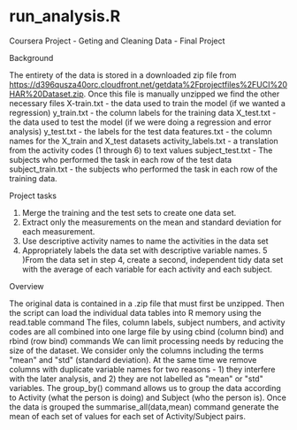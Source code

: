 # run_analysis.R
Coursera Project - Geting and Cleaning Data - Final Project

Background

  The entirety of the data is stored in a downloaded zip file from https://d396qusza40orc.cloudfront.net/getdata%2Fprojectfiles%2FUCI%20HAR%20Dataset.zip.
  Once this file is manually unzipped we find the other necessary files
    X-train.txt - the data used to train the model (if we wanted a regression)
    y_train.txt - the column labels for the training data
    X_test.txt - the data used to test the model (if we were doing a regression and error analysis)
    y_test.txt - the labels for the test data
    features.txt - the column names for the X_train and X_test datasets
    activity_labels.txt - a translation from the activity codes (1 through 6) to text values
    subject_test.txt - The subjects who performed the task in each row of the test data
    subject_train.txt - the subjects who performed the task in each row of the training data.
    
Project tasks

  1) Merge the training and the test sets to create one data set.
  2) Extract only the measurements on the mean and standard deviation for each measurement.
  3) Use descriptive activity names to name the activities in the data set
  4) Appropriately labels the data set with descriptive variable names.
  5 )From the data set in step 4, create a second, independent tidy data set with the average of each variable for each activity and each subject.
  
Overview

  The original data is contained in a .zip file that must first be unzipped.
  Then the script can load the individual data tables into R memory using the read.table command
  The files, column labels, subject numbers, and activity codes are all combined into one large file by using cbind (column bind) and rbind (row bind) commands
  We can limit processing needs by reducing the size of the dataset. We consider only the columns including the terms "mean" and "std" (standard deviation).
  At the same time we remove columns with duplicate variable names for two reasons - 1) they interfere with the later analysis, and 2) they are not labelled as "mean" or "std" variables.
  The group_by() command allows us to group the data according to Activity (what the person is doing) and Subject (who the person is).
  Once the data is grouped the summarise_all(data,mean) command generate the mean of each set of values for each set of Activity/Subject pairs.
